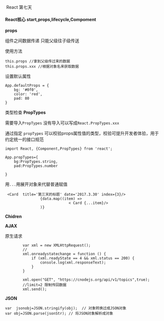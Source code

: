 ​	React 	第七天



####   React核心 **start,props,lifecycle,Compoment**

**props**

 组件之间数据传递 只能父级往子级传送

使用方法



```
this.props //拿到父级传过来的数据
this.props.xxx //根据对象名来获取数据
```



 设置默认属性

```
App.defaultProps = {
    bg: '#0f0',
    color: 'red',
    pad: 80
}
```

类型检查 **PropTypes**

 需要导入`PropTypes` 没有导入可以写成`React.PropTypes.xxx`

通过指定 `propTypes` 可以校验props属性值的类型，校验可提升开发者体验，用于约定统一的接口规范

```
import React, {Component,PropTypes} from 'react';

App.propTypes={
    bg:PropTypes.string,
    pad:PropTypes.number
    
}
```



用`...`用展开对象来代替普通赋值

```
 <Card  title='第三天的标题' date='2017.3.30' index={3}/>
                {data.map((item) => 
                             < Card {...item}/> 
                )}
```

**Chidren**





**AJAX**

原生请求

```
   		var xml = new XMLHttpRequest();
        //
        xml.onreadystatechange = function () {
            if (xml.readyState == 4 && xml.status == 200) {
                console.log(xml.responseText);
            }
        }

        xml.open("GET", "https://cnodejs.org/api/v1/topics",true);
        //limit=2 限制传回数据
        xml.send();
```

**JSON**

```
var  jsonobj=JSON.stringify(obj);  // 对象转换过成JSON对象
var obj=JSON.parse(jsonStr); // 将JSON对象解析成对象

```







